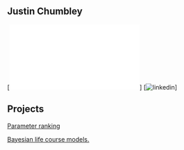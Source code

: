 ## Justin Chumbley 
[![cv](credible_ranks.md)]
[![linkedin](https://www.linkedin.com/in/chumbleycode)]

## Projects
[Parameter ranking](credible_ranks.md)

[Bayesian life course models.](life_course.md)


